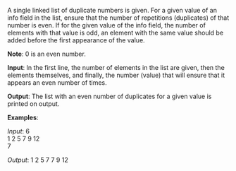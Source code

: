 A single linked list of duplicate numbers is given. For a given value of an info field in the list, 
ensure that the number of repetitions (duplicates) of that number is even. If for the given value of the info field,
the number of elements with that value is odd, an element with the same value should be added before the first appearance of the value.

**Note**: 0 is an even number.

**Input**: In the first line, the number of elements in the list are given, then the elements themselves, and finally, the number (value) that will ensure that it appears an even number of times.

**Output**: The list with an even number of duplicates for a given value is printed on output.

**Examples**:

_Input_:
6 </br>
1 2 5 7 9 12 </br>
7

_Output_:
1 2 5 7 7 9 12
